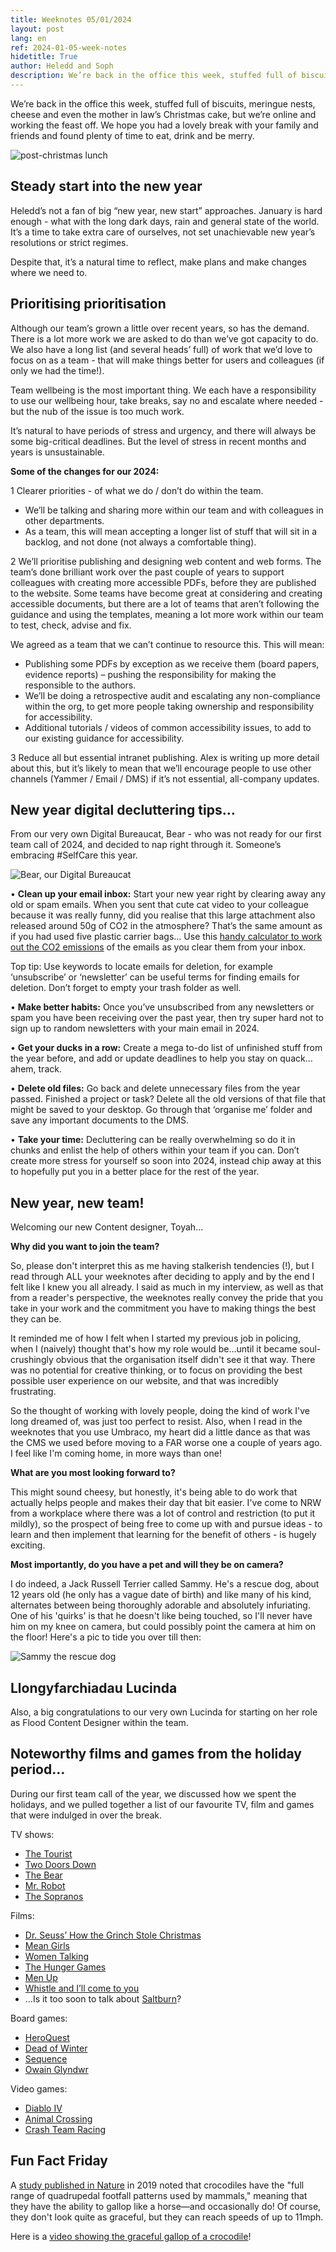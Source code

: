 ```yaml
---
title: Weeknotes 05/01/2024
layout: post
lang: en
ref: 2024-01-05-week-notes
hidetitle: True
author: Heledd and Soph
description: We’re back in the office this week, stuffed full of biscuits, meringue nests, cheese and even the mother in law’s Christmas cake, but we’re online and working the feast off. 
---
```


We’re back in the office this week, stuffed full of biscuits, meringue nests, cheese and even the mother in law’s Christmas cake, but we’re online and working the feast off. We hope you had a lovely break with your family and friends and found plenty of time to eat, drink and be merry.

![post-christmas lunch](https://github.com/nrw-digital/week-notes/blob/1ab1ec3c8a0a7307092785d2ebc03c197291d770/images/post%20-%20christmas%20lunch.jpg?raw=true)

## Steady start into the new year

Heledd’s not a fan of big “new year, new start” approaches. January is hard enough - what with the long dark days, rain and general state of the world. It’s a time to take extra care of ourselves, not set unachievable new year’s resolutions or strict regimes.

Despite that, it’s a natural time to reflect, make plans and make changes where we need to.

## Prioritising prioritisation 

Although our team’s grown a little over recent years, so has the demand. 
There is a lot more work we are asked to do than we’ve got capacity to do. We also have a long list (and several heads’ full) of work that we’d love to focus on as a team - that will make things better for users and colleagues (if only we had the time!). 

Team wellbeing is the most important thing. We each have a responsibility to use our wellbeing hour, take breaks, say no and escalate where needed - but the nub of the issue is too much work. 

It’s natural to have periods of stress and urgency, and there will always be some big-critical deadlines. But the level of stress in recent months and years is unsustainable. 

**Some of the changes for our 2024:** 

1 Clearer priorities - of what we do / don’t do within the team. 

+	We’ll be talking and sharing more within our team and with colleagues in other departments.
+	As a team, this will mean accepting a longer list of stuff that will sit in a backlog, and not done (not always a comfortable thing). 

2 We’ll prioritise publishing and designing web content and web forms. The team’s done brilliant work over the past couple of years to support colleagues with creating more accessible PDFs, before they are published to the website. Some teams have become great at considering and creating accessible documents, but there are a lot of teams that aren’t following the guidance and using the templates, meaning a lot more work within our team to test, check, advise and fix. 

We agreed as a team that we can’t continue to resource this. This will mean:
+ Publishing some PDFs by exception as we receive them (board papers, evidence reports) – pushing the responsibility for making the responsible to the authors. 
+ We’ll be doing a retrospective audit and escalating any non-compliance within the org, to get more people taking ownership and responsibility for accessibility.
+ Additional tutorials / videos of common accessibility issues, to add to our existing guidance for accessibility.

3 Reduce all but essential intranet publishing. Alex is writing up more detail about this, but it’s likely to mean that we’ll encourage people to use other channels (Yammer / Email / DMS) if it’s not essential, all-company updates.

## New year digital decluttering tips…

From our very own Digital Bureaucat, Bear - who was not ready for our first team call of 2024, and decided to nap right through it. Someone’s embracing #SelfCare this year.

![Bear, our Digital  Bureaucat]( https://github.com/nrw-digital/week-notes/blob/1ab1ec3c8a0a7307092785d2ebc03c197291d770/images/IMG-20240104-WA0014.jpg?raw=true) 


•	**Clean up your email inbox:** Start your new year right by clearing away any old or spam emails. When you sent that cute cat video to your colleague because it was really funny, did you realise that this large attachment also released around 50g of CO2 in the atmosphere? That’s the same amount as if you had used five plastic carrier bags… Use this [handy calculator to work out the CO2 emissions](https://www.cwjobs.co.uk/insights/environmental-impact-of-emails/) of the emails as you clear them from your inbox.

Top tip: Use keywords to locate emails for deletion, for example ‘unsubscribe’ or ‘newsletter’ can be useful terms for finding emails for deletion. Don’t forget to empty your trash folder as well. 


•	**Make better habits:** Once you’ve unsubscribed from any newsletters or spam you have been receiving over the past year, then try super hard not to sign up to random newsletters with your main email in 2024.


•	**Get your ducks in a row:** Create a mega to-do list of unfinished stuff from the year before, and add or update deadlines to help you stay on quack… ahem, track.


•	**Delete old files:** Go back and delete unnecessary files from the year passed. Finished a project or task? Delete all the old versions of that file that might be saved to your desktop. Go through that ‘organise me’ folder and save any important documents to the DMS.


•	**Take your time:** Decluttering can be really overwhelming so do it in chunks and enlist the help of others within your team if you can. Don’t create more stress for yourself so soon into 2024, instead chip away at this to hopefully put you in a better place for the rest of the year.


## New year, new team!

Welcoming our new Content designer, Toyah…

**Why did you want to join the team?**

So, please don't interpret this as me having stalkerish tendencies (!), but I read through ALL your weeknotes after deciding to apply and by the end I felt like I knew you all already. I said as much in my interview, as well as that from a reader's perspective, the weeknotes really convey the pride that you take in your work and the commitment you have to making things the best they can be. 
 
It reminded me of how I felt when I started my previous job in policing, when I (naively) thought that's how my role would be...until it became soul-crushingly obvious that the organisation itself didn't see it that way. There was no potential for creative thinking, or to focus on providing the best possible user experience on our website, and that was incredibly frustrating.  
 
So the thought of working with lovely people, doing the kind of work I've long dreamed of, was just too perfect to resist. Also, when I read in the weeknotes that you use Umbraco, my heart did a little dance as that was the CMS we used before moving to a FAR worse one a couple of years ago. I feel like I'm coming home, in more ways than one! 

**What are you most looking forward to?**

This might sound cheesy, but honestly, it's being able to do work that actually helps people and makes their day that bit easier. I've come to NRW from a workplace where there was a lot of control and restriction (to put it mildly), so the prospect of being free to come up with and pursue ideas - to learn and then implement that learning for the benefit of others - is hugely exciting. 

**Most importantly, do you have a pet and will they be on camera?**

I do indeed, a Jack Russell Terrier called Sammy. He's a rescue dog, about 12 years old (he only has a vague date of birth) and like many of his kind, alternates between being thoroughly adorable and absolutely infuriating. One of his 'quirks' is that he doesn't like being touched, so I'll never have him on my knee on camera, but could possibly point the camera at him on the floor! Here's a pic to tide you over till then: 

![ Sammy the rescue dog ]( https://github.com/nrw-digital/week-notes/blob/1ab1ec3c8a0a7307092785d2ebc03c197291d770/images/MicrosoftTeams-image%20(12).png?raw=true) 

## Llongyfarchiadau Lucinda

Also, a big congratulations to our very own Lucinda for starting on her role as Flood Content Designer within the team.

## Noteworthy films and games from the holiday period…

During our first team call of the year, we discussed how we spent the holidays, and we pulled together a list of our favourite TV, film and games that were indulged in over the break.

TV shows:
+	[The Tourist](https://www.bbc.co.uk/iplayer/episodes/p0b6c8t6/the-tourist)
+	[Two Doors Down](https://www.bbc.co.uk/iplayer/episodes/b072wv8z/two-doors-down)
+	[The Bear](https://www.disneyplus.com/en-gb/series/the-bear/52m6nx7HoP5F)
+	[Mr. Robot](https://www.amazon.com/Mr-Robot-Season-1/dp/B00YBX664Q)
+	[The Sopranos](https://www.hbo.com/the-sopranos)

Films:
+	[Dr. Seuss’ How the Grinch Stole Christmas](https://www.amazon.co.uk/Dr-Seuss-Grinch-Stole-Christmas/dp/B00FYNM9OS)
+	[Mean Girls](https://www.amazon.co.uk/Mean-Girls-Lacey-Chabert/dp/B00FYNU0CQ)
+	[Women Talking](https://www.amazon.co.uk/Women-Talking-Rooney-Mara/dp/B0B8PB12CD)
+	[The Hunger Games](https://www.amazon.co.uk/gp/video/detail/amzn1.dv.gti.8ebbd4b3-5921-b021-2f14-b7a7246c3d89?autoplay=0&ref_=atv_cf_strg_wb)
+	[Men Up](https://en.wikipedia.org/wiki/Men_Up)
+	[Whistle and I’ll come to you](https://www.bbc.co.uk/programmes/b00x1zmm)
+	…Is it too soon to talk about [Saltburn](https://www.amazon.co.uk/Saltburn-Barry-Keoghan/dp/B0CGHXXVRN)?

Board games: 
+	[HeroQuest](https://en.wikipedia.org/wiki/HeroQuest)
+	[Dead of Winter](https://en.wikipedia.org/wiki/Dead_of_Winter:_A_Cross_Roads_Game)
+	[Sequence](https://en.wikipedia.org/wiki/Sequence_(game))
+	[Owain Glyndwr](https://www.youtube.com/watch?v=hpGbCZvADBk)

Video games: 
+	[Diablo IV](https://en.wikipedia.org/wiki/Diablo_IV)
+	[Animal Crossing](https://en.wikipedia.org/wiki/Animal_Crossing)
+	[Crash Team Racing](https://en.wikipedia.org/wiki/Crash_Team_Racing)

## Fun Fact Friday

A [study published in Nature](https://www.nature.com/articles/s41598-019-55768-6) in 2019 noted that crocodiles have the "full range of quadrupedal footfall patterns used by mammals," meaning that they have the ability to gallop like a horse—and occasionally do! Of course, they don't look quite as graceful, but they can reach speeds of up to 11mph. 

Here is a [video showing the graceful gallop of a crocodile](https://youtu.be/mAozf7pb4iY?feature=shared)! 

